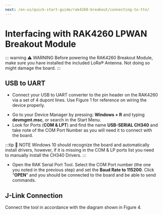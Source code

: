 ```yaml
---
next: /en-us/quick-start-guide/rak4260-breakout/connecting-to-ttn/
---
```


# Interfacing with RAK4260 LPWAN Breakout Module

::: warning ⚠️ WARNING
Before powering the RAK4260 Breakout Module, make sure you have installed the included LoRa® Antenna. Not doing so might damage the board.
:::

## USB to UART


- Connect your USB to UART converter to the pin header on the RAK4260 via a set of 4 dupont lines. Use Figure 1 for reference on wiring the device properly.

<rk-img
  src="/assets/images/quick-start-guide/rak4260-breakout/interfacing/powering-and-interfacing-with-the-board.png"
  width="100%"
  figure-number="1"
  caption="Powering up and interfacing with the board"
/>

- Go to your Device Manager by pressing: **Windows + R** and typing **devmgmt.msc**, or search in the Start Menu.
- Look for Ports (**COM & LPT**) and find the name **USB-SERIAL CH340** and take note of the COM Port Number as you will need it to connect with the board.

:::tip 📝 NOTE
Windows 10 should recognize the board and automatically install drivers, however, if it is missing in the COM & LP ports list you need to manually install the CH340 Drivers.
:::

<rk-img
  src="/assets/images/quick-start-guide/rak4260-breakout/interfacing/com-port-settings.png"
  width="75%"
  figure-number="2"
  caption="COM Port settings"
/>

- Open the RAK Serial Port Tool. Select the COM Port number (the one you noted in the previous step) and set the **Baud Rate to 115200**. Click “**OPEN**” and you should be connected to the board and be able to send commands.

<rk-img
  src="/assets/images/quick-start-guide/rak4260-breakout/interfacing/configuring-the-rak-serial-port-tool.png"
  width="75%"
  figure-number="3"
  caption="Configuring the RAK Serial Port Tool"
/>

## J-Link Connection

Connect the tool in accordance with the diagram shown in Figure 4.

<rk-img
  src="/assets/images/quick-start-guide/rak4260-breakout/interfacing/jlink-to-rak4260-breakout.png"
  width="75%"
  figure-number="4"
  caption="J-Link to RAK4260 LPWAN Breakout Module"
/>

<rk-img
  src="/assets/images/quick-start-guide/rak4260-breakout/interfacing/jlink-connection.png"
  width="75%"
  figure-number="5"
  caption="J-link connection"
/>


